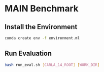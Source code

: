 # MAIN Benchmark

## Install the Environment

``` bash
conda create env -f environment.ml
```

## Run Evaluation
```bash
bash run_eval.sh [CARLA_14_ROOT] [WORK_DIR] 
```